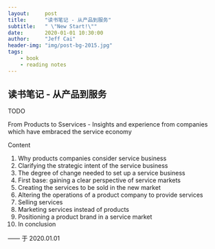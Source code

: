 ```yaml
---
layout:     post
title:      "读书笔记 - 从产品到服务"
subtitle:   " \"New Start!\""
date:       2020-01-01 10:30:00
author:     "Jeff Cai"
header-img: "img/post-bg-2015.jpg"
tags:
    - book
    - reading notes
---
```


## 读书笔记 - 从产品到服务

TODO

From Products to Sservices - Insights and experience from companies which have embraced the service economy

Content

1. Why products companies consider service business 
2. Clarifying the strategic intent of the service business 
3. The degree of change needed to set up a service business
4. First base: gaining a clear perspective of service markets
5. Creating the services to be sold in the new market
6. Altering the operations of a product company to provide services
7. Selling services 
8. Marketing services instead of products 
9. Positioning a product brand in a service market
10. In conclusion


—— 于 2020.01.01


